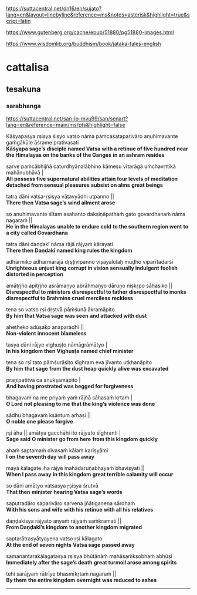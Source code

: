 
https://suttacentral.net/dn16/en/sujato?lang=en&layout=linebyline&reference=ms&notes=asterisk&highlight=true&script=latin

https://www.gutenberg.org/cache/epub/51880/pg51880-images.html

https://www.wisdomlib.org/buddhism/book/jataka-tales-english

# cattalisa
## tesakuna
### sarabhanga
https://suttacentral.net/san-lo-mvu99/san/senart?lang=en&reference=main/ms/pts&highlight=false

Kāśyapasya ṛṣisya śiṣyo vatso nāma paṁcaśataparivāro anuhimavante gaṁgākūle āśrame prativasati  
**Kāśyapa sage’s** **disciple** **named Vatsa** **with a retinue of five hundred** **near the Himalayas** **on the banks of the Ganges** **in an ashram resides**

sarve paṁcābhijñā caturdhyānalābhino kāmeṣu vītarāgā uṁchavṛttikā mahānubhāvā |  
**All** **possess five supernatural abilities** **attain four levels of meditation** **detached from sensual pleasures** **subsist on alms** **great beings**

tatra dāni vatsa-ṛṣisya vātavyādhi utpanno ||  
**There then** **Vatsa sage’s** **wind ailment arose**

so anuhimavante śītam asahanto dakṣiṇāpathaṁ gato govardhanaṁ nāma nagaraṁ ||  
**He** **in the Himalayas** **unable to endure cold** **to the southern region went** **to a city called Govardhana**

tatra dāni daṇḍakī nāma rājā rājyaṁ kārayati  
**There then** **Daṇḍakī named king** **rules the kingdom**

adhārmiko adharmarājā dṛṣṭivipanno viṣayalolaḥ mūḍho viparītadarśī  
**Unrighteous** **unjust king** **corrupt in vision** **sensually indulgent** **foolish** **distorted in perception**

amātṛjño apitṛjño aśrāmaṇyo abrāhmaṇyo dāruṇo niṣkṛpo sāhasiko ||  
**Disrespectful to ministers** **disrespectful to father** **disrespectful to monks** **disrespectful to Brahmins** **cruel** **merciless** **reckless**

tena so vatso ṛṣi dṛṣṭvā pāṁśunā ākramāpito  
**By him** **that Vatsa sage** **was seen** **and attacked with dust**

aheṭheko adūṣako anaparādhī ||  
**Non-violent** **innocent** **blameless**

tasya dāni rājye vighuṣṭo nāmāgrāmātyo |  
**In his** **kingdom then** **Vighuṣṭa named chief minister**

tena so ṛṣī tato pāṁśurāśito śīghram eva jīvanto utkhanāpito  
**By him** **that sage** **from the dust heap** **quickly** **alive** **was excavated**

praṇipatitvā ca anukṣamāpito |  
**And having prostrated** **was begged for forgiveness**

bhagavaṁ na me priyaṁ yaṁ rājñā sāhasaṁ kṛtaṁ |  
**O Lord** **not pleasing to me** **that the king’s** **violence was done**

sādhu bhagavaṁ kṣāntum arhasi ||  
**O noble one** **please forgive**

ṛṣi āha || amātya gacchāhi ito rājyato śīghranti |  
**Sage said** **O minister** **go from here** **from this kingdom** **quickly**

ahaṁ saptamaṁ divasaṁ kālaṁ kariṣyāmi  
**I** **on the seventh day** **will pass away**

mayā kālagate iha rājye mahādāruṇabhayaṁ bhaviṣyati ||  
**When I pass away** **in this kingdom** **great terrible calamity will occur**

so dāni amātyo vatsasya ṛṣisya śrutvā  
**That then** **minister** **hearing Vatsa sage’s words**

saputradāro saparivāro sarveṇa jñātigaṇena sārdhaṁ  
**With his sons and wife** **with his retinue** **with all his relatives**

daṇḍakisya rājyato anyaṁ rājyaṁ saṁkramati ||  
**From Daṇḍakī’s kingdom** **to another kingdom** **migrated**

saptarātrasyātyayena vatso ṛṣi kālagato  
**At the end of seven nights** **Vatsa sage** **passed away**

samanantarakālagatasya ṛṣisya bhūtānāṁ mahāsaṁkṣobhaṁ abhūṣi  
**Immediately after the sage’s death** **great turmoil arose among spirits**

tehi sarājyaṁ rātrīye bhasmīkṛtaṁ nagaraṁ ||  
**By them** **the entire kingdom** **overnight** **was reduced to ashes**

---


